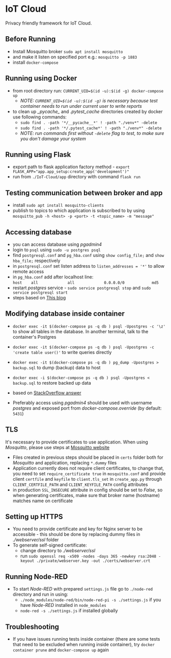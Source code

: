 IoT Cloud
========================

Privacy friendly framework for IoT Cloud.

## Before Running
- Install Mosquitto broker `sudo apt install mosquitto`
- and make it listen on specified port e.g.: `mosquitto -p 1883`
- install `docker-compose`

## Running using Docker
- from root directory run: `CURRENT_UID=$(id -u):$(id -g) docker-compose up`
    - _NOTE: `CURRENT_UID=$(id -u):$(id -g)` is necessary because test container needs to run under current user to write reports_ 
- to clean up _\__pycache_\__ and _.pytest\_cache_ directories created by docker use following commands:
    - `sudo find . -path '*/__pycache__*' ! -path "./venv*" -delete`
    - `sudo find . -path '*/.pytest_cache*' ! -path "./venv*" -delete`
    - _NOTE: run commands first without `-delete` flag to test, to make sure you don't damage your system_

## Running using Flask
- export path to flask application factory method - `export FLASK_APP="app.app_setup:create_app('development')"`
- run from `./IoT-Cloud/app` directory with command `flask run`

## Testing communication between broker and app
- install `sudo apt install mosquitto-clients`
- publish to topics to which application is subscribed to by using `mosquitto_pub -h <host> -p <port> -t <topic_name> -m "message"`

## Accessing database
- you can access database using _pgadmin4_
- login to `psql` using `sudo -u postgres psql`
- find `postgresql.conf` and `pg_hba.conf` using `show config_file;` and `show hba_file;` respectively
- in `postgresql.conf` set listen address to `listen_addresses = '*'` to allow remote access
- in `pg_hba.conf` add after localhost line: <code>host&nbsp;&nbsp;&nbsp;&nbsp;all&nbsp;&nbsp;&nbsp;&nbsp;&nbsp;&nbsp;&nbsp;&nbsp;&nbsp;&nbsp;&nbsp;&nbsp;&nbsp;all&nbsp;&nbsp;&nbsp;&nbsp;&nbsp;&nbsp;&nbsp;&nbsp;&nbsp;&nbsp;&nbsp;&nbsp;&nbsp;0.0.0.0/0&nbsp;&nbsp;&nbsp;&nbsp;&nbsp;&nbsp;&nbsp;&nbsp;&nbsp;&nbsp;&nbsp;&nbsp;md5</code>
- restart _postgres_ service - `sudo service postgresql stop` and `sudo service postgresql start`
- steps based on [This blog](https://blog.jsinh.in/how-to-enable-remote-access-to-postgresql-database-server/#.VZqPgnXInK5 "This blog")

## Modifying database inside container
- `docker exec -it $(docker-compose ps -q db ) psql -Upostgres -c '\z'`  to show all tables in the database. In another terminal, talk to the container's Postgres
- `docker exec -it $(docker-compose ps -q db ) psql -Upostgres -c 'create table user()'` to write queries directly

- `docker exec -it $(docker-compose ps -q db ) pg_dump -Upostgres > backup.sql`  to dump (backup) data to host
- `docker exec -i $(docker-compose ps -q db ) psql -Upostgres < backup.sql`  to restore backed up data
- based on [StackOverflow answer](https://stackoverflow.com/questions/35679995/how-to-use-a-postgresql-container-with-existing-data "StackOverflow answer")

- Preferably access using _pgadmin4_ should be used with username _postgres_ and exposed port from _docker-compose.override_ (by default: `5431`)

## TLS
It's necessary to provide certificates to use application. When using _Mosquitto_, please use steps at [Mosquitto website](https://mosquitto.org/man/mosquitto-tls-7.html "Mosquitto website")
- Files created in previous steps should be placed in `certs` folder both for _Mosquitto_ and application, replacing `*.dummy` files
- Application currently does not require client certificates, to change that, you need to set `require_certificate true` in `mosquitto.conf` and provide client `certfile` and `keyfile` to `client.tls_set` in `create_app.py` through `CLIENT_CERTFILE_PATH` and `CLIENT_KEYFILE_PATH` config attributes
- in production `SSL_INSECURE` attribute in config should be set to _False_, so when generating certificates, make sure that broker name (hostname) matches name on certificate

## Setting up HTTPS
- You need to provide certificate and key for Nginx server to be accessible - this should be done by replacing dummy files in _./webserver/ssl_ folder 
- To generate self-signed certificate:
    - change directory to _./webserver/ssl_
    - run `sudo openssl req -x509 -nodes -days 365 -newkey rsa:2048 -keyout ./private/webserver.key -out ./certs/webserver.crt`
    
## Running Node-RED
- To start _Node-RED_ with prepared `settings.js` file go to `./node-red` directory and run in using:
    - `./node_modules/node-red/bin/node-red-pi -s ./settings.js` if you have _Node-RED_ installed in `node_modules`
    - `node-red -s ./settings.js` if installed globally
    
## Troubleshooting
- If you have issues running tests inside container (there are some tests that need to be excluded when running inside container), try `docker container prune` and `docker-compose up` again